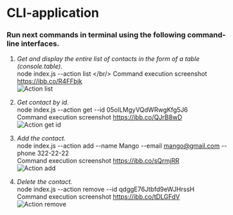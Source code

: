 # CLI-application

### Run next commands in terminal using the following command-line interfaces.

1. _Get and display the entire list of contacts in the form of a table
   (console.table)._<br/> node index.js --action list </br/> Command execution
   screenshot https://ibb.co/R4FFbjk<br/>![Action list](https://ibb.co/R4FFbjk)

2. _Get contact by id._ <br/> node index.js --action get --id
   05olLMgyVQdWRwgKfg5J6 <br/> Command execution screenshot
   https://ibb.co/QJrB8wD<br/>![Action get id](https://ibb.co/QJrB8wD)

3. _Add the contact._ <br/> node index.js --action add --name Mango --email
   mango@gmail.com --phone 322-22-22 <br/> Command execution screenshot
   https://ibb.co/sQrmjRR<br/>![Action add](https://ibb.co/sQrmjRR)

4. _Delete the contact._ <br/> node index.js --action remove --id
   qdggE76Jtbfd9eWJHrssH <br/> Command execution screenshot
   https://ibb.co/tDLGFdV<br/>![Action remove](https://ibb.co/tDLGFdV)
